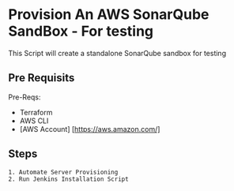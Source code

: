 # Provision An AWS SonarQube SandBox - For testing

This Script will create a standalone SonarQube sandbox for testing

## Pre Requisits
Pre-Reqs:
* Terraform 
* AWS CLI
* [AWS Account] [https://aws.amazon.com/]

## Steps
``` sh
1. Automate Server Provisioning
2. Run Jenkins Installation Script
```
